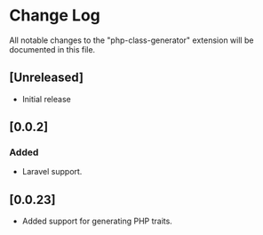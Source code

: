 # Change Log
All notable changes to the "php-class-generator" extension will be documented in this file.

## [Unreleased]
- Initial release

## [0.0.2]
### Added
- Laravel support.

## [0.0.23]
- Added support for generating PHP traits.